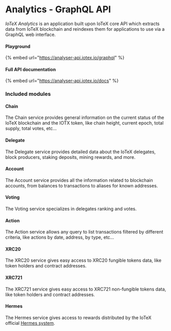# Analytics - GraphQL API

_IoTeX Analytics_ is an application built upon IoTeX core API which extracts data from IoTeX blockchain and reindexes them for applications to use via a GraphQL web interface.

#### Playground

{% embed url="https://analyser-api.iotex.io/graphql" %}

#### Full API documentation

{% embed url="https://analyser-api.iotex.io/docs" %}

### Included modules

#### Chain

The Chain service provides general information on the current status of the IoTeX blockchain and the IOTX token, like chain height, current epoch, total supply, total votes, etc...

#### Delegate

The Delegate service provides detailed data about the IoTeX delegates, block producers, staking deposits, mining rewards, and more.&#x20;

#### Account

The Account service provides all the information related to blockchain accounts, from balances to transactions to aliases for known addresses.

#### Voting

The Voting service specializes in delegates ranking and votes.

#### Action

The Action service allows any query to list transactions filtered by different criteria, like actions by date, address, by type, etc...&#x20;

#### XRC20

The XRC20 service gives easy access to XRC20 fungible tokens data, like token holders and contract addresses.

#### XRC721

The XRC721 service gives easy access to XRC721 non-fungible tokens data, like token holders and contract addresses.

#### Hermes

The Hermes service gives access to rewards distributed by the IoTeX official [Hermes system](https://hermes.to/).

